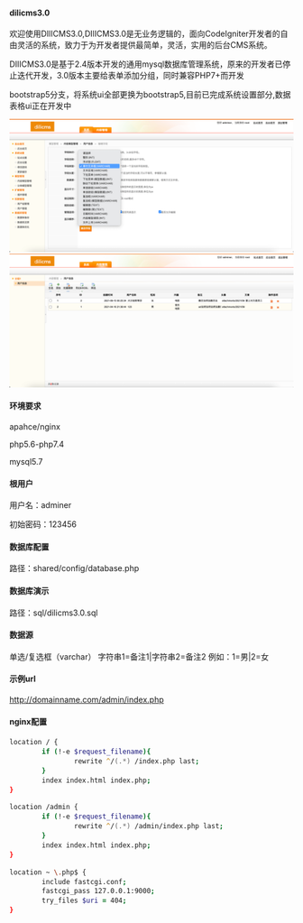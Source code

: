 ﻿#### dilicms3.0 

欢迎使用DIlICMS3.0,DIlICMS3.0是无业务逻辑的，面向CodeIgniter开发者的自由灵活的系统，致力于为开发者提供最简单，灵活，实用的后台CMS系统。

DIlICMS3.0是基于2.4版本开发的通用mysql数据库管理系统，原来的开发者已停止迭代开发，3.0版本主要给表单添加分组，同时兼容PHP7+而开发

bootstrap5分支，将系统ui全部更换为bootstrap5,目前已完成系统设置部分,数据表格ui正在开发中

![Image text](https://raw.githubusercontent.com/huyouqiang/dilicms3.0/main/preview/img-1.png)
![Image text](https://raw.githubusercontent.com/huyouqiang/dilicms3.0/main/preview/img-2.png)

#### 环境要求

apahce/nginx

php5.6-php7.4

mysql5.7

#### 根用户

用户名：adminer

初始密码：123456

#### 数据库配置

路径：shared/config/database.php

#### 数据库演示

路径：sql/dilicms3.0.sql

#### 数据源

单选/复选框（varchar）	字符串1=备注1|字符串2=备注2 例如：1=男|2=女

#### 示例url

http://domainname.com/admin/index.php

#### nginx配置

```zsh
location / {
        if (!-e $request_filename){
                rewrite ^/(.*) /index.php last;
        }
        index index.html index.php;
}
```

```zsh
location /admin {
        if (!-e $request_filename){
                rewrite ^/(.*) /admin/index.php last;
        }
        index index.html index.php;
}
```

```zsh
location ~ \.php$ {
        include fastcgi.conf;
        fastcgi_pass 127.0.0.1:9000;
        try_files $uri = 404;
}
```
 

